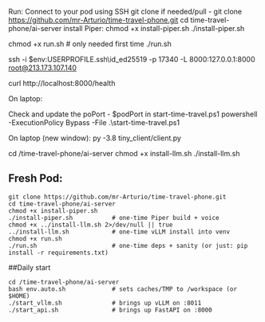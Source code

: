 Run:
Connect to your pod using SSH
git clone if needed/pull - git clone https://github.com/mr-Arturio/time-travel-phone.git
cd time-travel-phone/ai-server
install Piper:
chmod +x install-piper.sh
./install-piper.sh

chmod +x run.sh      # only needed first time
./run.sh


ssh -i $env:USERPROFILE\.ssh\id_ed25519 -p 17340 -L 8000:127.0.0.1:8000 root@213.173.107.140

curl http://localhost:8000/health

On laptop: 

Check and update the poPort - $podPort in start-time-travel.ps1
powershell -ExecutionPolicy Bypass -File .\start-time-travel.ps1


On laptop (new window): py -3.8 tiny_client/client.py

cd /time-travel-phone/ai-server
chmod +x install-llm.sh
./install-llm.sh


## Fresh Pod:
```
git clone https://github.com/mr-Arturio/time-travel-phone.git
cd time-travel-phone/ai-server
chmod +x install-piper.sh
./install-piper.sh           # one-time Piper build + voice
chmod +x ../install-llm.sh 2>/dev/null || true
../install-llm.sh            # one-time vLLM install into venv
chmod +x run.sh
./run.sh                     # one-time deps + sanity (or just: pip install -r requirements.txt)
```

##Daily start
```
cd /time-travel-phone/ai-server
bash env.auto.sh             # sets caches/TMP to /workspace (or $HOME)
./start_vllm.sh              # brings up vLLM on :8011
./start_api.sh               # brings up FastAPI on :8000

```